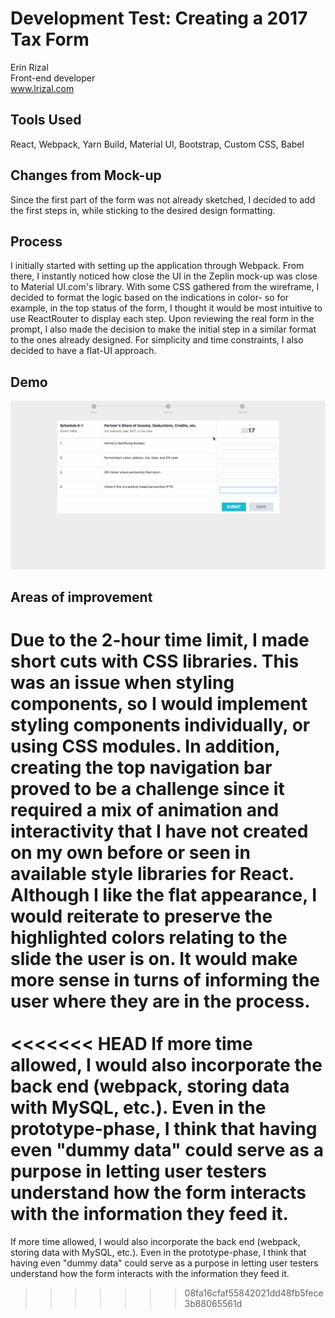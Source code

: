 # Development Test: Creating a 2017 Tax Form
Erin Rizal <br>
Front-end developer<br>
www.lrizal.com
## Tools Used
React, Webpack, Yarn Build, Material UI, Bootstrap, Custom CSS, Babel
## Changes from Mock-up
Since the first part of the form was not already sketched, I decided to add the first steps in, while sticking to the desired design formatting. 
## Process
I initially started with setting up the application through Webpack. From there, I instantly noticed how close the UI in the Zeplin mock-up was close to Material UI.com's library.
With some CSS gathered from the wireframe, I decided to format the logic based on the indications in color- so for example, in the top status of the form, I thought it would be most
intuitive to use ReactRouter to display each step. Upon reviewing the real form in the prompt, I also made the decision to make the initial step in a similar format to the ones already designed. For simplicity and time constraints, I also decided to have a flat-UI approach.
## Demo
![alt text](test.gif)

## Areas of improvement
Due to the 2-hour time limit, I made short cuts with CSS libraries. This was an issue when styling components, so I would implement styling components individually, or using CSS modules. In addition, creating the top navigation bar proved to be a challenge since it required a mix of animation and interactivity that I have not created on my own before or seen in available style libraries for React. Although I like the flat appearance, I would reiterate to preserve the highlighted colors relating to the slide the user is on. It would make more sense in turns of informing the user where they are in the process.
<br><br>
<<<<<<< HEAD
If more time allowed, I would also incorporate the back end (webpack, storing data with MySQL, etc.). Even in the prototype-phase, I think that having even "dummy data" could serve as a purpose in letting user testers understand how the form interacts with the information they feed it. 
=======
If more time allowed, I would also incorporate the back end (webpack, storing data with MySQL, etc.). Even in the prototype-phase, I think that having even "dummy data" could serve as a purpose in letting user testers understand how the form interacts with the information they feed it. 
>>>>>>> 08fa16cfaf55842021dd48fb5fece3b88065561d
